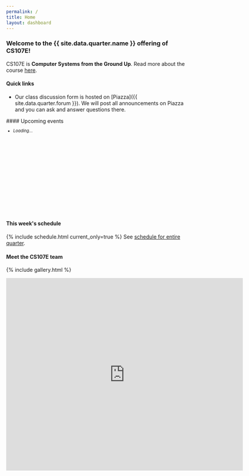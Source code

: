 ```yaml
---
permalink: /
title: Home
layout: dashboard
---
```


### Welcome to the {{ site.data.quarter.name }} offering of CS107E!

CS107E is __Computer Systems from the Ground Up__. Read more about the course [here](/description/).

<div class="row">
<div class="col-xs-5" markdown="1">

#### Quick links
- Our class discussion form is hosted on [Piazza]({{ site.data.quarter.forum }}). We will post all announcements on Piazza and you can ask and answer questions there.   

</div>
<div class="col-xs-7" markdown="1">
#### Upcoming events
<div id ="upcoming" class="list-group" style="font-size:80%;overflow:auto; height:240px;" >
<ul><li class="list-group-item"><i>Loading...</i></li></ul>     
</div>
</div>
</div>

#### This week's schedule
{% include schedule.html current_only=true %}
See [schedule for entire quarter](/schedule/).


#### Meet the CS107E team
{% include gallery.html %}

<iframe src="https://docs.google.com/forms/d/e/1FAIpQLSdBpyHM3qfbxmkqtXfjLDHyoIucF2K-4xtjehzIqUE3NUkBZg/viewform?embedded=true" width="640" height="519" frameborder="0" marginheight="0" marginwidth="0">Loading...</iframe>



<script src="https://ajax.googleapis.com/ajax/libs/jquery/3.2.1/jquery.min.js"></script>
<script src="/_assets/gcal.js"></script>
